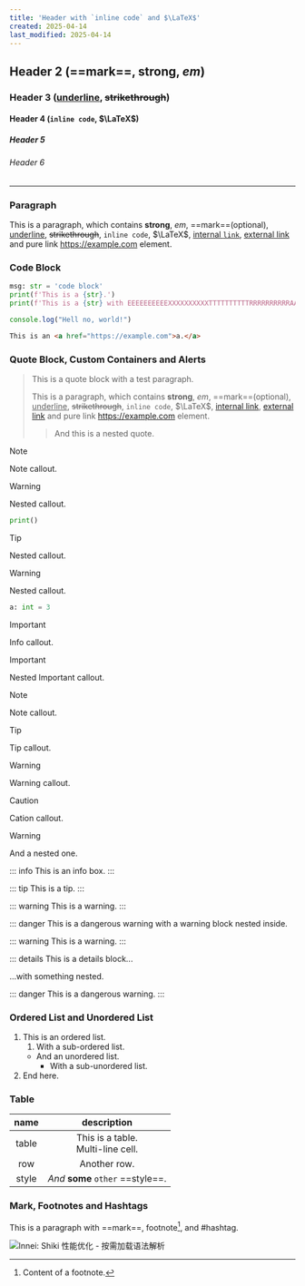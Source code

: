 ```yaml
---
title: 'Header with `inline code` and $\LaTeX$'
created: 2025-04-14
last_modified: 2025-04-14
---
```


## Header 2 (==mark==, **strong**, _em_)

### Header 3 (<u>underline</u>, ~~strikethrough~~)

#### Header 4 (`inline code`, $\LaTeX$)

##### Header 5

###### Header 6

---

### Paragraph

This is a paragraph, which contains **strong**, _em_, ==mark==(optional), <u>underline</u>, ~~strikethrough~~, `inline code`, $\LaTeX$, [internal `link`](api-examples.md), [external link](https://example.com) and pure link <https://example.com> element.

### Code Block

```python
msg: str = 'code block'
print(f'This is a {str}.')
print(f'This is a {str} with EEEEEEEEEEXXXXXXXXXXTTTTTTTTTTRRRRRRRRRRAAAAAAAAAA length!')
```

```JavaScript
console.log("Hell no, world!")
```

```html
This is an <a href="https://example.com">a.</a>
```

### Quote Block, Custom Containers and Alerts

> This is a quote block with a test paragraph.
>
> This is a paragraph, which contains **strong**, _em_, ==mark==(optional), <u>underline</u>, ~~strikethrough~~, `inline code`, $\LaTeX$, [internal link](api-examples.md), [external link](https://example.com) and pure link <https://example.com> element.
>
> > And this is a nested quote.

> [!note]
> Note callout.
>
> > [!warning]
> > Nested callout.
> >
> > ```python
> > print()
> > ```
>
> > [!tip]
> > Nested callout.
> >
> > > [!warning]
> > > Nested callout.
> > >
> > > ```python
> > > a: int = 3
> > > ```

> [!important]
> Info callout.
>
> > [!important]
> > Nested Important callout.

> [!note]
> Note callout.

> [!tip]
> Tip callout.

> [!warning]
> Warning callout.

> [!caution]
> Cation callout.
>
> > [!warning]
> > And a nested one.

::: info
This is an info box.
:::

::: tip
This is a tip.
:::

::: warning
This is a warning.
:::

::: danger
This is a dangerous warning with a warning block nested inside.

::: warning
This is a warning.
:::

::: details
This is a details block...

...with something nested.

::: danger
This is a dangerous warning.
:::

### Ordered List and Unordered List

1. This is an ordered list.
   1. With a sub-ordered list.
   - And an unordered list.
     - With a sub-unordered list.
2. End here.

### Table

| name  |             description              |
| :---: | :----------------------------------: |
| table | This is a table.<br>Multi-line cell. |
|  row  |             Another row.             |
| style |  _And_ **some** `other` ==style==.   |

### Mark, Footnotes and Hashtags

This is a paragraph with ==mark==, footnote[^1], and #hashtag.

![Innei: Shiki 性能优化 - 按需加载语法解析](https://innei.in/_next/image?url=https%3A%2F%2Fobject.innei.in%2Fbed%2F2024%2F0420_1713622248563.png&w=3840&q=75)

[^1]: Content of a footnote.
